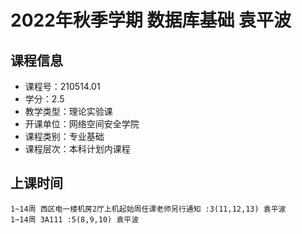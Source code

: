 # 2022年秋季学期 数据库基础 袁平波






## 课程信息

- 课程号：210514.01
- 学分：2.5
- 教学类型：理论实验课
- 开课单位：网络空间安全学院
- 课程类别：专业基础
- 课程层次：本科计划内课程

## 上课时间

```
1~14周 西区电一楼机房2厅上机起始周任课老师另行通知 :3(11,12,13) 袁平波
1~14周 3A111 :5(8,9,10) 袁平波
```

